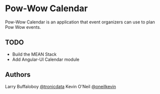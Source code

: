 # Pow-Wow Calendar
Pow-Wow Calendar is an application that event organizers can use to plan Pow Wow events.

TODO
-------
- Build the MEAN Stack
- Add Angular-UI Calendar module

Authors 
--------
Larry Buffaloboy [@tronicdata](https://github.com/tronicdata)
Kevin O'Neil [@oneilkevin](https://github.com/oneilkevin)  
